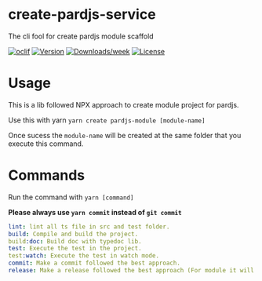 # create-pardjs-service

The cli fool for create pardjs module scaffold

[![oclif](https://img.shields.io/badge/cli-oclif-brightgreen.svg)](https://oclif.io)
[![Version](https://img.shields.io/npm/v/create-pardjs-service.svg)](https://npmjs.org/package/create-pardjs-service)
[![Downloads/week](https://img.shields.io/npm/dw/create-pardjs-service.svg)](https://npmjs.org/package/create-pardjs-service)
[![License](https://img.shields.io/npm/l/create-pardjs-service.svg)](https://github.com/dozto/create-pardjs-service/blob/master/package.json)

# Usage

This is a lib followed NPX approach to create module project for pardjs.

Use this with yarn `yarn create pardjs-module [module-name]`

Once sucess the `module-name` will be created at the same folder that you execute this command.

# Commands

Run the command with `yarn [command]`

**Please always use `yarn commit` instead of `git commit`**

```yaml
lint: lint all ts file in src and test folder.
build: Compile and build the project.
build:doc: Build doc with typedoc lib.
test: Execute the test in the project.
test:watch: Execute the test in watch mode.
commit: Make a commit followed the best approach.
release: Make a release followed the best approach (For module it will publish to NPM, for service it will build docker image.)
```
